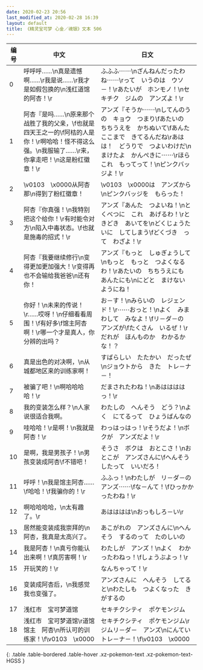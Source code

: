 ```yaml
---
date: 2020-02-23 20:56
last_modified_at: 2020-02-28 16:39
layout: default
title: 《精灵宝可梦 心金／魂银》文本 506
---
```

| 编号 | 中文 | 日文 |
| ---- | ---- | ---- |
| 0 | 呼呼呼……\n真是遗憾啊……\r我是说……\r我才是如假包换的\n浅红道馆的阿杏！\r | ふふふ⋯⋯\nざんねんだったわね⋯⋯\rって　いうのは　ウソ－！\rあたいが　ホンモノ！\nセキチク　ジムの　アンズよ！\r |
| 1 | 阿杏『是吗……\n原来那个战胜了我的父亲，\f也就是四天王之一的\f阿桔的人是你！\r啊哈哈！怪不得这么强。\n我服输了……\r来，你拿走吧！\n这是粉红徽章！\r | アンズ『そうか⋯⋯\nしてんのうの　キョウ　つまり\fあたいの　ちちうえを　かちぬいて\fあんた　ここまで　きてるんだね\rあはは！　どうりで　つよいわけだ\nまけたよ　かんぺきに⋯⋯\rほら　これ　もってって！\nピンクバッジよ！\r |
| 2 | \v0103　\x0000从阿杏那\n得到了粉红徽章！ | \v0103　\x0000は　アンズから\nピンクバッジを　もらった！ |
| 3 | 阿杏『你真强！\n我特别把这个给你！\r有时能令对方\n陷入中毒状态。\f也就是施毒的招式！\r | アンズ『あんた　つよいね！\nとくべつに　これ　あげるわ！\rときどき　あいてを\nどくじょうたいに　してしまう\fどくづき　って　わざよ！\r |
| 4 | 阿杏『我要继续修行\n变得更加更加强大！\r变得再也不会输给我爸爸\n还有你！ | アンズ『もっと　しゅぎょうして\nもっと　もっと　つよくなるわ！\rあたいの　ちちうえにも　あんたにも\nにどと　まけない　ようにね！ |
| 5 | 你好！\n未来的传说！\r……哎呀！\n仔细看看周围！\f有好多\f馆主阿杏啊！\r哪一个才是真人，你分辨的出吗？ | お－す！\nみらいの　レジェンド！\r⋯⋯おっと！\nよく　みまわして　みなよ！\fリ－ダ－の　アンズが\fたくさん　いるぜ！\rだれが　ほんものか　わかるかな！？ |
| 6 | 真是出色的对决啊，\n从城都地区来的训练家啊！ | すばらしい　たたかい　だったぜ\nジョウトから　きた　トレ－ナ－！ |
| 7 | 被骗了吧！\n啊哈哈哈哈！\r | だまされたわね！\nあははははっ！\r |
| 8 | 我的变装怎么样？\n人家说很适合我啊。 | わたしの　へんそう　どう？\nよく　にてるって　ひょうばんなの |
| 9 | 哇哈哈！\r是啊！\n我就是阿杏！\r | わっはっはっ！\rそうだよ！\nボクが　アンズだよ！\r |
| 10 | 是啊，我是男孩子！\n男孩变装成阿杏\f不错吧！ | そうさ　ボクは　おとこさ！\nおとこが　アンズさんに\fへんそうしたって　いいだろ！ |
| 11 | 呼呼！\n我是馆主阿杏……\f哈哈！\f我骗你的！\r | ふふっ！\nわたしが　リ－ダ－の　アンズ⋯⋯\fな－んて！\fひっかかったわね！\r |
| 12 | 啊哈哈哈哈，\n太有趣了。\r | あはははは\nおっもしろ－い\r |
| 13 | 居然能变装成我崇拜的\n阿杏，我真是太高兴了。 | あこがれの　アンズさんに\nへんそう　するのって　たのしいの |
| 14 | 我是阿杏！\n真亏你能认出来啊！\f真厉害啊！\r | わたしが　アンズ！\nよく　わかったわねっ！\fしょうぶよっ！\r |
| 15 | 开玩笑的！\r | なんちゃって！\r |
| 16 | 变装成阿杏后，\n我感觉我也变强了。 | アンズさんに　へんそう　してると\nわたしも　つよくなった　きがするの |
| 17 | 浅红市　宝可梦道馆 | セキチクシティ　ポケモンジム |
| 18 | 浅红市　宝可梦道馆\r道馆馆主　阿杏\n所认可的训练家！\f\v0103　\x0000 | セキチクシティ　ポケモンジム\rジムリ－ダ－　アンズ\nにんてい　トレ－ナ－！\f\v0103　\x0000 |
{: .table .table-bordered .table-hover .xz-pokemon-text .xz-pokemon-text-HGSS }